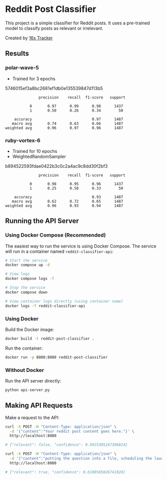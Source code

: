 # Reddit Post Classifier

This project is a simple classifier for Reddit posts. It uses a pre-trained model to classify posts as relevant or irrelevant.

Created by [16x Tracker](https://tracker.16x.engineer/)

## Results

### polar-wave-5

- Trained for 3 epochs

5746015ef3a8bc2661ef1db0e135539847d113b5

```
               precision    recall  f1-score   support

           0       0.97      0.99      0.98      1437
           1       0.50      0.26      0.34        50

    accuracy                           0.97      1487
   macro avg       0.74      0.63      0.66      1487
weighted avg       0.96      0.97      0.96      1487
```

### ruby-vortex-6

- Trained for 10 epochs
- WeightedRandomSampler

b894522593fdae0422b3c0c2a4ac9c8dd30f2bf3

```
               precision    recall  f1-score   support

           0       0.98      0.95      0.96      1437
           1       0.25      0.50      0.33        50

    accuracy                           0.93      1487
   macro avg       0.62      0.72      0.65      1487
weighted avg       0.96      0.93      0.94      1487
```

## Running the API Server

### Using Docker Compose (Recommended)

The easiest way to run the service is using Docker Compose. The service will run in a container named `reddit-classifier-api`:

```bash
# Start the service
docker compose up -d

# View logs
docker compose logs -f

# Stop the service
docker compose down

# View container logs directly (using container name)
docker logs -f reddit-classifier-api
```

### Using Docker

Build the Docker image:

```bash
docker build -t reddit-post-classifier .
```

Run the container:

```bash
docker run -p 8080:8080 reddit-post-classifier
```

### Without Docker

Run the API server directly:

```bash
python api-server.py
```

## Making API Requests

Make a request to the API:

```bash
curl -X POST -H "Content-Type: application/json" \
  -d '{"content":"Your reddit post content goes here."}' \
  http://localhost:8080

# {"relevant": false, "confidence": 0.9925305247306824}

curl -X POST -H "Content-Type: application/json" \
  -d '{"content":"putting the question into a file, scheduling the launch, open project, paste the question and have Claude write the answer in a file"}' \
  http://localhost:8080

# {"relevant": true, "confidence": 0.6180585026741028}
```
